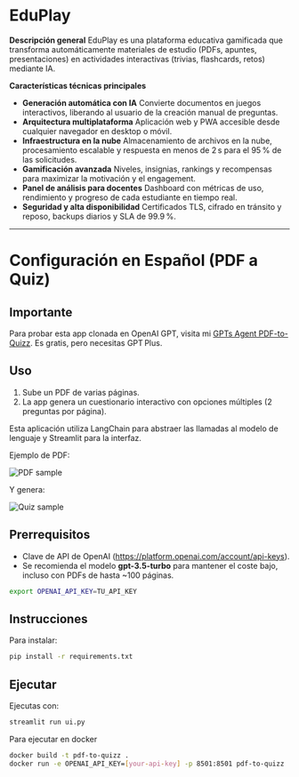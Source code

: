 # EduPlay

**Descripción general**
EduPlay es una plataforma educativa gamificada que transforma automáticamente materiales de estudio (PDFs, apuntes, presentaciones) en actividades interactivas (trivias, flashcards, retos) mediante IA.

**Características técnicas principales**
- **Generación automática con IA**
  Convierte documentos en juegos interactivos, liberando al usuario de la creación manual de preguntas.
- **Arquitectura multiplataforma**
  Aplicación web y PWA accesible desde cualquier navegador en desktop o móvil.
- **Infraestructura en la nube**
  Almacenamiento de archivos en la nube, procesamiento escalable y respuesta en menos de 2 s para el 95 % de las solicitudes.
- **Gamificación avanzada**
  Niveles, insignias, rankings y recompensas para maximizar la motivación y el engagement.
- **Panel de análisis para docentes**
  Dashboard con métricas de uso, rendimiento y progreso de cada estudiante en tiempo real.
- **Seguridad y alta disponibilidad**
  Certificados TLS, cifrado en tránsito y reposo, backups diarios y SLA de 99.9 %.

---

# Configuración en Español (PDF a Quiz)

## Importante
Para probar esta app clonada en OpenAI GPT, visita mi [GPTs Agent PDF-to-Quizz](https://chat.openai.com/g/g-oMR8x3UTD-pdf-to-quizz). Es gratis, pero necesitas GPT Plus.

## Uso
1. Sube un PDF de varias páginas.
2. La app genera un cuestionario interactivo con opciones múltiples (2 preguntas por página).

Esta aplicación utiliza LangChain para abstraer las llamadas al modelo de lenguaje y Streamlit para la interfaz.

Ejemplo de PDF:

![PDF sample](img/PDF-sample.png)

Y genera:

![Quiz sample](img/quiz-reponse.png)

## Prerrequisitos
- Clave de API de OpenAI (https://platform.openai.com/account/api-keys).
- Se recomienda el modelo **gpt-3.5-turbo** para mantener el coste bajo, incluso con PDFs de hasta ~100 páginas.

```bash
export OPENAI_API_KEY=TU_API_KEY
```
## Instrucciones


Para instalar:
``` sh
pip install -r requirements.txt
```

## Ejecutar



Ejecutas con:
```sh
streamlit run ui.py
```

Para ejecutar en docker
```sh
docker build -t pdf-to-quizz .
docker run -e OPENAI_API_KEY=[your-api-key] -p 8501:8501 pdf-to-quizz
```
